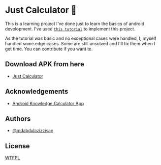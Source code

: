 
# Just Calculator 🧮

This is a learning project I've done just to learn the basics of android development. 
I've used [`this tutorial`](https://youtu.be/PtvQwaUdYdw?si=yH4d2Vebu9qzoJ1y) to implement this project.

As the tutorial was basic and no exceptional cases were handled, I, myself handled some edge cases. Some are still unsolved and I'll fix them when I get time. 
You can contribute if you want to. 

## Download APK from here

 - [Just Calculator](https://github.com/mdabdulazizzisan/Just-Calculator/releases/tag/v0.1)
   
## Acknowledgements

 - [Android Knowledge Calculator App](https://youtu.be/PtvQwaUdYdw?si=yH4d2Vebu9qzoJ1y)



## Authors

- [@mdabdulazizzisan](https://www.github.com/mdabdulazizzisan)


## License


[WTFPL](http://www.wtfpl.net/)

